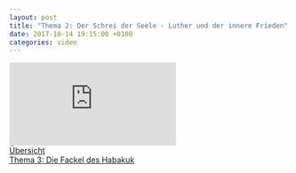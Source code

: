 ```yaml
---
layout: post
title: "Thema 2: Der Schrei der Seele - Luther und der innere Frieden"
date: 2017-10-14 19:15:00 +0100
categories: video
---
```


<div class="o-ratio o-ratio--16:9 u-shadow u-mv">
    <iframe src="http://embed.joelmediatv.de/06497" frameborder="0" allowfullscreen></iframe>
</div>

<div class="o-pack">
    <div class="o-pack__item">
        <a class="c-btn c-btn--primary c-btn--ghost" href="/programm-2017/#program">Übersicht</a>
    </div>
    <div class="o-pack__item u-text-right">
        <a class="c-btn c-btn--primary" href="{{ site.baseurl }}{% post_url 2017-10-15-thema-3 %}">Thema 3: Die Fackel des Habakuk <span class="u-ic-arrow-forward"></span></a>
    </div>
</div>
